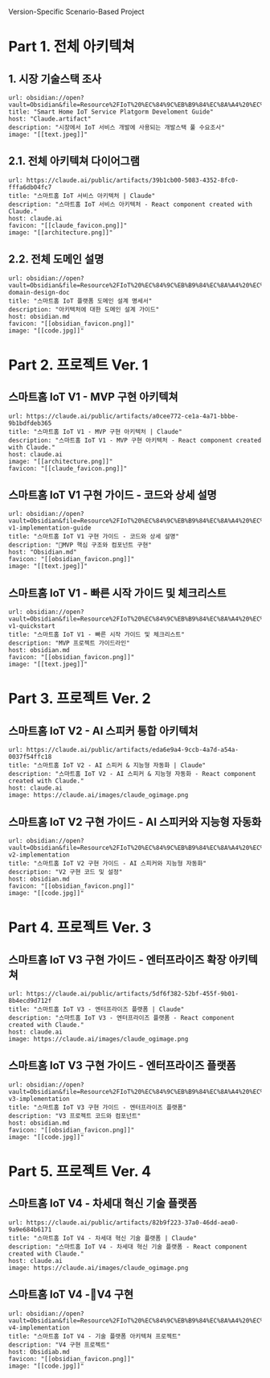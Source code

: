 Version-Specific Scenario-Based Project

# Part 1. 전체 아키텍쳐

## 1. 시장 기술스택 조사

```cardlink
url: obsidian://open?vault=Obsidian&file=Resource%2FIoT%20%EC%84%9C%EB%B9%84%EC%8A%A4%20%EC%95%A0%ED%94%8C%EB%A6%AC%EC%BC%80%EC%9D%B4%EC%85%98%2FSmart%20Home%20IoT%20Service%20Platform%20Development%20Guide 
title: "Smart Home IoT Service Platgorm Develoment Guide"
host: "Claude.artifact"
description: "시장에서 IoT 서비스 개발에 사용되는 개발스택 풀 수요조사"
image: "[[text.jpeg]]"
```

## 2.1. 전체 아키텍쳐 다이어그램

```cardlink
url: https://claude.ai/public/artifacts/39b1cb00-5083-4352-8fc0-fffa6db04fc7
title: "스마트홈 IoT 서비스 아키텍처 | Claude"
description: "스마트홈 IoT 서비스 아키텍처 - React component created with Claude."
host: claude.ai
favicon: "[[claude_favicon.png]]"
image: "[[architecture.png]]"
```

## 2.2. 전체 도메인 설명
```cardlink
url: obsidian://open?vault=Obsidian&file=Resource%2FIoT%20%EC%84%9C%EB%B9%84%EC%8A%A4%20%EC%95%A0%ED%94%8C%EB%A6%AC%EC%BC%80%EC%9D%B4%EC%85%98%2F2.%20iot-domain-design-doc
title: "스마트홈 IoT 플랫폼 도메인 설계 명세서"
description: "아키텍처에 대한 도메인 설계 가이드"
host: obsidian.md
favicon: "[[obsidian_favicon.png]]"
image: "[[code.jpg]]"
```


# Part 2.  프로젝트 Ver. 1
## 스마트홈 IoT V1 - MVP 구현 아키텍쳐
```cardlink
url: https://claude.ai/public/artifacts/a0cee772-ce1a-4a71-bbbe-9b1bdfdeb365
title: "스마트홈 IoT V1 - MVP 구현 아키텍처 | Claude"
description: "스마트홈 IoT V1 - MVP 구현 아키텍처 - React component created with Claude."
host: claude.ai
image: "[[architecture.png]]"
favicon: "[[claude_favicon.png]]"
```

## 스마트홈 IoT V1 구현 가이드 - 코드와 상세 설명
```cardlink
url: obsidian://open?vault=Obsidian&file=Resource%2FIoT%20%EC%84%9C%EB%B9%84%EC%8A%A4%20%EC%95%A0%ED%94%8C%EB%A6%AC%EC%BC%80%EC%9D%B4%EC%85%98%2F4.%20%5BV1%5D%20iot-v1-implementation-guide
title: "스마트홈 IoT V1 구현 가이드 - 코드와 상세 설명"
description: "MVP 핵심 구조와 컴포넌트 구현"
host: "Obsidian.md"
favicon: "[[obsidian_favicon.png]]"
image: "[[text.jpeg]]"
```

## 스마트홈 IoT V1 - 빠른 시작 가이드 및 체크리스트
```cardlink
url: obsidian://open?vault=Obsidian&file=Resource%2FIoT%20%EC%84%9C%EB%B9%84%EC%8A%A4%20%EC%95%A0%ED%94%8C%EB%A6%AC%EC%BC%80%EC%9D%B4%EC%85%98%2F5.%20%5BV1%5D%20iot-v1-quickstart
title: "스마트홈 IoT V1 - 빠른 시작 가이드 및 체크리스트"
description: "MVP 프로젝트 가이드라인"
host: obsidian.md
favicon: "[[obsidian_favicon.png]]"
image: "[[text.jpeg]]"
```

# Part 3. 프로젝트 Ver. 2
## 스마트홈 IoT V2 - AI 스피커 통합 아키텍처
```cardlink
url: https://claude.ai/public/artifacts/eda6e9a4-9ccb-4a7d-a54a-0037f54ffc18
title: "스마트홈 IoT V2 - AI 스피커 & 지능형 자동화 | Claude"
description: "스마트홈 IoT V2 - AI 스피커 & 지능형 자동화 - React component created with Claude."
host: claude.ai
image: https://claude.ai/images/claude_ogimage.png
```

## 스마트홈 IoT V2 구현 가이드 - AI 스피커와 지능형 자동화
```cardlink
url: obsidian://open?vault=Obsidian&file=Resource%2FIoT%20%EC%84%9C%EB%B9%84%EC%8A%A4%20%EC%95%A0%ED%94%8C%EB%A6%AC%EC%BC%80%EC%9D%B4%EC%85%98%2F7.%20%5BV2%5D%20iot-v2-implementation
title: "스마트홈 IoT V2 구현 가이드 - AI 스피커와 지능형 자동화"
description: "V2 구현 코드 및 설정"
host: obsidian.md
favicon: "[[obsidian_favicon.png]]"
image: "[[code.jpg]]"
```

# Part 4. 프로젝트 Ver. 3
## 스마트홈 IoT V3 구현 가이드 - 엔터프라이즈 확장 아키텍쳐

```cardlink
url: https://claude.ai/public/artifacts/5df6f382-52bf-455f-9b01-8b4ecd9d712f
title: "스마트홈 IoT V3 - 엔터프라이즈 플랫폼 | Claude"
description: "스마트홈 IoT V3 - 엔터프라이즈 플랫폼 - React component created with Claude."
host: claude.ai
image: https://claude.ai/images/claude_ogimage.png
```


## 스마트홈 IoT V3 구현 가이드 - 엔터프라이즈 플랫폼
```cardlink
url: obsidian://open?vault=Obsidian&file=Resource%2FIoT%20%EC%84%9C%EB%B9%84%EC%8A%A4%20%EC%95%A0%ED%94%8C%EB%A6%AC%EC%BC%80%EC%9D%B4%EC%85%98%2F9.%20%5BV3%5D%20iot-v3-implementation
title: "스마트홈 IoT V3 구현 가이드 - 엔터프라이즈 플랫폼"
description: "V3 프로젝트 코드와 컴포넌트"
host: obsidian.md
favicon: "[[obsidian_favicon.png]]"
image: "[[code.jpg]]"
```

# Part 5. 프로젝트 Ver. 4
## 스마트홈 IoT V4 - 차세대 혁신 기술 플랫폼
```cardlink
url: https://claude.ai/public/artifacts/82b9f223-37a0-46dd-aea0-9a9e684b6171
title: "스마트홈 IoT V4 - 차세대 혁신 기술 플랫폼 | Claude"
description: "스마트홈 IoT V4 - 차세대 혁신 기술 플랫폼 - React component created with Claude."
host: claude.ai
image: https://claude.ai/images/claude_ogimage.png
```

## 스마트홈 IoT V4 -V4 구현
```cardlink
url: obsidian://open?vault=Obsidian&file=Resource%2FIoT%20%EC%84%9C%EB%B9%84%EC%8A%A4%20%EC%95%A0%ED%94%8C%EB%A6%AC%EC%BC%80%EC%9D%B4%EC%85%98%2F11.%20%5BV4%5D%20iot-v4-implementation
title: "스마트홈 IoT V4 - 기술 플랫폼 아키텍쳐 프로젝트"
description: "V4 구현 프로젝트"
host: Obsidiab.md
favicon: "[[obsidian_favicon.png]]"
image: "[[code.jpg]]"
```
